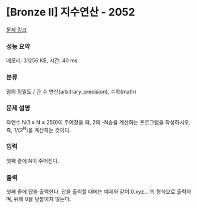 # [Bronze II] 지수연산 - 2052 

[문제 링크](https://www.acmicpc.net/problem/2052) 

### 성능 요약

메모리: 31256 KB, 시간: 40 ms

### 분류

임의 정밀도 / 큰 수 연산(arbitrary_precision), 수학(math)

### 문제 설명

<p>자연수 N(1 ≤ N ≤ 250)이 주어졌을 때, 2의 -N승을 계산하는 프로그램을 작성하시오. 즉, 1/(2<sup>N</sup>)을 계산하는 것이다.</p>

### 입력 

 <p>첫째 줄에 N이 주어진다.</p>

### 출력 

 <p>첫째 줄에 답을 출력한다. 답을 출력할 때에는 예제와 같이 0.xyz… 의 형식으로 출력하며, 뒤에 0을 덧붙이지 않는다.</p>

